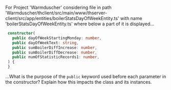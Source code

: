 For Project 'Warmduscher' considering file in path 'Warmduscher/thclient/src/main/www/thserver-client/src/app/entities/boilerStatsDayOfWeekEntity.ts' with name 'boilerStatsDayOfWeekEntity.ts' where below a part of it is displayed... 
```typescript
 constructor(
   public dayOfWeekStartingMonday: number,
   public dayOfWeekText: string,
   public sumBoilerDiffIncrease: number,
   public sumBoilerDiffDecrease: number,
   public numOfStatisticRecords1: number,
 ) {
 }
```
...What is the purpose of the `public` keyword used before each parameter in the constructor? Explain how this impacts the class and its instances.